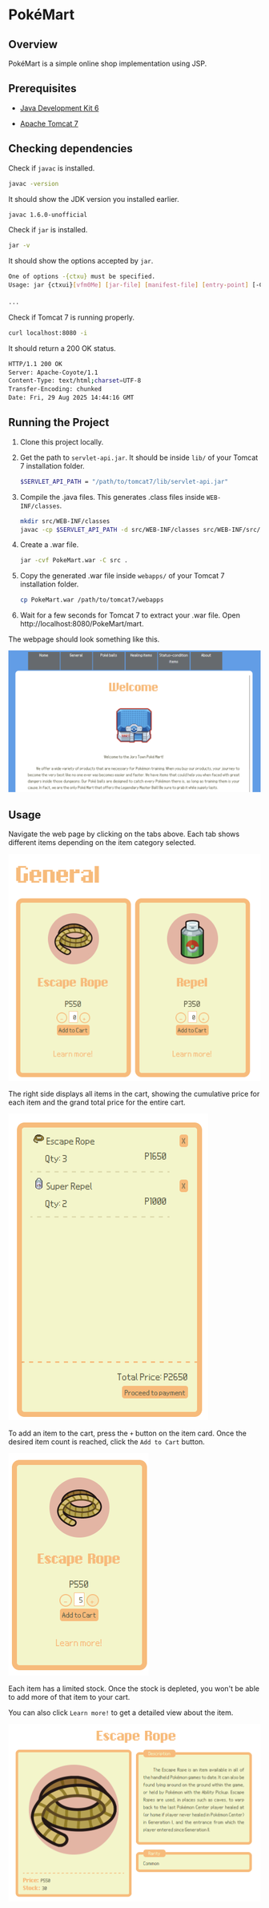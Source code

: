 # PokéMart
## Overview
PokéMart is a simple online shop implementation using JSP.

## Prerequisites
* [Java Development Kit 6](https://github.com/alexkasko/openjdk-unofficial-builds?tab=readme-ov-file#previous-downloads)

* [Apache Tomcat 7](https://archive.apache.org/dist/tomcat/tomcat-7/v7.0.99/bin/)

## Checking dependencies
Check if `javac` is installed.
```bash
javac -version
```

It should show the JDK version you installed earlier.
```bash
javac 1.6.0-unofficial
```

Check if `jar` is installed.
```bash
jar -v
```

It should show the options accepted by `jar`.
```bash
One of options -{ctxu} must be specified.
Usage: jar {ctxui}[vfm0Me] [jar-file] [manifest-file] [entry-point] [-C dir] files ...

...
```

Check if Tomcat 7 is running properly.
```bash
curl localhost:8080 -i
```

It should return a 200 OK status.
```bash
HTTP/1.1 200 OK
Server: Apache-Coyote/1.1
Content-Type: text/html;charset=UTF-8
Transfer-Encoding: chunked
Date: Fri, 29 Aug 2025 14:44:16 GMT
```

## Running the Project
1. Clone this project locally.

2. Get the path to `servlet-api.jar`. It should be inside `lib/` of your Tomcat 7 installation folder.
    ```bash
    $SERVLET_API_PATH = "/path/to/tomcat7/lib/servlet-api.jar"
    ```

3. Compile the .java files. This generates .class files inside `WEB-INF/classes`.
    ```bash
    mkdir src/WEB-INF/classes
    javac -cp $SERVLET_API_PATH -d src/WEB-INF/classes src/WEB-INF/src/mart/*.java
    ```
4. Create a .war file.
    ```bash
    jar -cvf PokeMart.war -C src .
    ```

5. Copy the generated .war file inside `webapps/` of your Tomcat 7 installation folder.

    ```bash
    cp PokeMart.war /path/to/tomcat7/webapps
    ```

6. Wait for a few seconds for Tomcat 7 to extract your .war file. Open http://localhost:8080/PokeMart/mart.

The webpage should look something like this.

![PokeMart Home Page](media/pokemart-home.png)

## Usage

Navigate the web page by clicking on the tabs above. Each tab shows different items depending on the item category selected.

![PokeMart General Items](media/pokemart-general-items.png)

The right side displays all items in the cart, showing the cumulative price for each item and the grand total price for the entire cart.

![PokeMart Cart](media/pokemart-cart.png)

To add an item to the cart, press the `+` button on the item card.  Once the desired item count is reached, click the `Add to Cart` button.

![PokeMart Add to Cart](media/pokemart-add-to-cart.png)

Each item has a limited stock. Once the stock is depleted, you won't be able to add more of that item to your cart.

You can also click `Learn more!` to get a detailed view about the item.

![PokeMart Details](media/pokemart-details.png)

